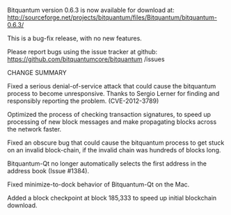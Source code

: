 Bitquantum version 0.6.3 is now available for download at:
  http://sourceforge.net/projects/bitquantum/files/Bitquantum/bitquantum-0.6.3/

This is a bug-fix release, with no new features.

Please report bugs using the issue tracker at github:
  https://github.com/bitquantumcore/bitquantum /issues

CHANGE SUMMARY

Fixed a serious denial-of-service attack that could cause the
bitquantum process to become unresponsive. Thanks to Sergio Lerner
for finding and responsibly reporting the problem. (CVE-2012-3789)

Optimized the process of checking transaction signatures, to
speed up processing of new block messages and make propagating
blocks across the network faster.

Fixed an obscure bug that could cause the bitquantum process to get
stuck on an invalid block-chain, if the invalid chain was
hundreds of blocks long.

Bitquantum-Qt no longer automatically selects the first address
in the address book (Issue #1384).

Fixed minimize-to-dock behavior of Bitquantum-Qt on the Mac.

Added a block checkpoint at block 185,333 to speed up initial
blockchain download.
